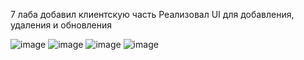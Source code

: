 7 лаба добавил клиентскую часть 
Реализовал UI для добавления, удаления и обновления

![image](https://github.com/user-attachments/assets/99e7b0ff-06fe-4785-b9b0-5d822f49e99d)
![image](https://github.com/user-attachments/assets/f43404c2-3375-499b-91aa-b2492ee083ed)
![image](https://github.com/user-attachments/assets/b2dc5f13-90ee-42d9-955d-97739e838bd0)
![image](https://github.com/user-attachments/assets/8083bd95-ea3d-402b-99da-e0fe5196f888)
